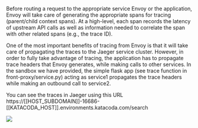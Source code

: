 Before routing a request to the appropriate service Envoy or the application, Envoy will take care of generating the appropriate spans for tracing (parent/child context spans). At a high-level, each span records the latency of upstream API calls as well as information needed to correlate the span with other related spans (e.g., the trace ID).

One of the most important benefits of tracing from Envoy is that it will take care of propagating the traces to the Jaeger service cluster. However, in order to fully take advantage of tracing, the application has to propagate trace headers that Envoy generates, while making calls to other services. In the sandbox we have provided, the simple flask app (see trace function in front-proxy/service.py) acting as service1 propagates the trace headers while making an outbound call to service2.

You can see the traces in Jaeger using this URL
https://[[HOST_SUBDOMAIN]]-16686-[[KATACODA_HOST]].environments.katacoda.com/search

![](/envoyproxy/scenarios/implementing-metrics-tracing/assets/traces.png)

